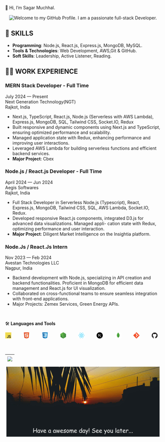 👋 Hi, I’m Sagar Muchhal.    

<p align='center' style='margin: 16px 4px 8px;'>
    <img src="https://readme-typing-svg.herokuapp.com?font=Fira+Code&pause=1000&color=54A6FF&center=true&vCenter=true&multiline=true&width=710&height=70&lines=Welcome+to+my+GitHub+Profile;I+am+a+passionate+full-stack+developer" alt="Welcome to my GitHub Profile. I am a passionate full-stack Developer." />
</p>

  ## 🚀 SKILLS

 - **Programming**: Node.js, React.js, Express.js, MongoDB, MySQL.
 - **Tools & Technologies**: Web Development, AWS,Git & GitHub.
 - **Soft Skills**: Leadership, Active Listener, Reading.

## 👨‍💻 WORK EXPERIENCE
   ### MERN Stack Developer - Full Time
   July 2024 — Present         
   Next Generation Technology(NGT)            
   Rajkot, India  
   - Next.js, TypeScript, React.js, Node.js (Serverless with AWS Lambda), Express.js, MongoDB, SQL, Tailwind CSS, Socket.IO, Redux
   - Built responsive and dynamic components using Next.js and TypeScript, ensuring optimized performance and scalability.
   - Managed application state with Redux, enhancing performance and improving user interactions.
   - Leveraged AWS Lambda for building serverless functions and efficient backend services.
   - **Major Project**: Cbex
     
   ### Node.js / React.js Developer - Full Time           
   April 2024 — Jun 2024        
   Aegis Softwares     
   Rajkot, India  
   - Full Stack Developer in Serverless Node.js (Typescript), React, Express.js, MongoDB, Tailwind CSS, SQL, AWS
     Lambda, Socket.IO, Redux.
   - Developed responsive React.js components, integrated D3.js for advanced data visualizations. Managed appli-
     cation state with Redux, optimizing performance and user interaction.
   - **Major Project**: Diligent Market Intelligence on the Insightia platform.

   ### Node.Js / React.Js Intern
   Nov 2023 — Feb 2024     
   Avestan Technologies LLC  
   Nagpur, India  
   - Backend development with Node.js, specializing in API creation and backend functionalities. Proficient in
     MongoDB for efficient data management and React.js for UI visualization.
   - Collaborated on cross-functional teams to ensure seamless integration with front-end applications.
   - Major Projects: Zemex Services, Green Energy APIs.

</br>

🛠️  **Languages and Tools**

<div style="display: flex; justify-content: space-between; align-items: center;">

<span style="display: inline-block; margin-right: 10px;">
  <img src="https://raw.githubusercontent.com/devicons/devicon/master/icons/javascript/javascript-original.svg" alt="C++" width="20" height="20" />
</span>

<span style="display: inline-block; margin-right: 10px;">
  <img src="https://raw.githubusercontent.com/devicons/devicon/master/icons/html5/html5-original.svg" alt="HTML" width="20" height="20" />
</span>

<span style="display: inline-block; margin-right: 10px;">
  <img src="https://raw.githubusercontent.com/devicons/devicon/master/icons/css3/css3-original.svg" alt="CSS" width="20" height="20" />
</span>

<span style="display: inline-block; margin-right: 10px;">
  <img src="https://raw.githubusercontent.com/devicons/devicon/master/icons/nodejs/nodejs-original.svg" alt="node" width="20" height="20" />
</span>

<span style="display: inline-block; margin-right: 10px;">
  <img src="https://raw.githubusercontent.com/devicons/devicon/master/icons/react/react-original.svg" alt="react" width="20" height="20" />
</span>

<span style="display: inline-block; margin-right: 10px;">
  <img src="https://raw.githubusercontent.com/devicons/devicon/master/icons/nextjs/nextjs-original.svg" alt="react" width="20" height="20" />
</span>

<span style="display: inline-block; margin-right: 10px;">
  <img src="https://raw.githubusercontent.com/devicons/devicon/master/icons/mongodb/mongodb-original.svg" alt="Mongodb" width="20" height="20" />
</span>


<span style="display: inline-block; margin-right: 10px;">
  <img src="https://raw.githubusercontent.com/devicons/devicon/master/icons/git/git-original.svg" alt="Git" width="20" height="20" />
</span>

<span style="display: inline-block; margin-right: 10px;">
  <img src="https://raw.githubusercontent.com/devicons/devicon/master/icons/github/github-original.svg" alt="Github" width="20" height="20" />
</span>
</div>         
<br/><br/>


| <a href="https://github.com/muchhalsagar/github-readme-stats"><img align="center" src="https://github-readme-stats.vercel.app/api/top-langs/?username=muchhalsagar&layout=compact&theme=buefy&hide_border=true" /></a> |
| -------------------------- |

<p align="center" style='margin: 8px 4px;'>
    <img src="./sunrise.jpeg?sanitize=true" alt="utkarshpathrabe" />
</p>
<!---
muchhalsagar/muchhalsagar is a ✨ special ✨ repository because its `README.md` (this file) appears on your GitHub profile.
You can click the Preview link to take a look at your changes.
--->
